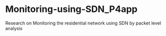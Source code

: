 # Monitoring-using-SDN_P4app
Research on Monitoring the residential network using SDN by packet level analysis


